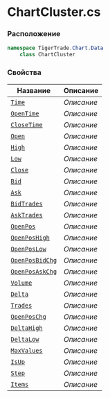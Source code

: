 
# ChartCluster.cs
### Расположение
```csharp
namespace TigerTrade.Chart.Data  
    class ChartCluster
```

### Свойства
| Название | Описание |
| --- | --- |
| [`Time`](./Свойства/Time.md) | *Описание* |
| [`OpenTime`](./Свойства/OpenTime.md) | *Описание* |
| [`CloseTime`](./Свойства/CloseTime.md) | *Описание* |
| [`Open`](./Свойства/Open.md) | *Описание* |
| [`High`](./Свойства/High.md) | *Описание* |
| [`Low`](./Свойства/Low.md) | *Описание* |
| [`Close`](./Свойства/Close.md) | *Описание* |
| [`Bid`](./Свойства/Bid.md) | *Описание* |
| [`Ask`](./Свойства/Ask.md) | *Описание* |
| [`BidTrades`](./Свойства/BidTrades.md) | *Описание* |
| [`AskTrades`](./Свойства/AskTrades.md) | *Описание* |
| [`OpenPos`](./Свойства/OpenPos.md) | *Описание* |
| [`OpenPosHigh`](./Свойства/OpenPosHigh.md) | *Описание* |
| [`OpenPosLow`](./Свойства/OpenPosLow.md) | *Описание* |
| [`OpenPosBidChg`](./Свойства/OpenPosBidChg.md) | *Описание* |
| [`OpenPosAskChg`](./Свойства/OpenPosAskChg.md) | *Описание* |
| [`Volume`](./Свойства/Volume.md) | *Описание* |
| [`Delta`](./Свойства/Delta.md) | *Описание* |
| [`Trades`](./Свойства/Trades.md) | *Описание* |
| [`OpenPosChg`](./Свойства/OpenPosChg.md) | *Описание* |
| [`DeltaHigh`](./Свойства/DeltaHigh.md) | *Описание* |
| [`DeltaLow`](./Свойства/DeltaLow.md) | *Описание* |
| [`MaxValues`](./Свойства/MaxValues.md) | *Описание* |
| [`IsUp`](./Свойства/IsUp.md) | *Описание* |
| [`Step`](./Свойства/Step.md) | *Описание* |
| [`Items`](./Свойства/Items.md) | *Описание* |
